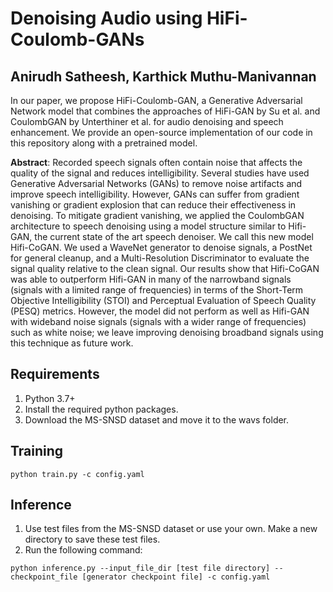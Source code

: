 # Denoising Audio using HiFi-Coulomb-GANs
## Anirudh Satheesh, Karthick Muthu-Manivannan

In our paper, we propose HiFi-Coulomb-GAN, a Generative Adversarial Network model that combines the approaches of HiFi-GAN by Su et al. and CoulombGAN by Unterthiner et al. for audio denoising and speech enhancement. We provide an open-source implementation of our code in this repository along with a pretrained model.

**Abstract**: Recorded speech signals often contain noise that affects the quality of the signal and reduces intelligibility. Several studies have used Generative Adversarial Networks (GANs) to remove noise artifacts and improve speech intelligibility. However, GANs can suffer from gradient vanishing or gradient explosion that can reduce their effectiveness in denoising. To mitigate gradient vanishing, we applied the CoulombGAN architecture to speech denoising using a model structure similar to Hifi-GAN, the current state of the art speech denoiser. We call this new model Hifi-CoGAN. We used a WaveNet generator to denoise signals, a PostNet for general cleanup, and a Multi-Resolution Discriminator to evaluate the signal quality relative to the clean signal. Our results show that Hifi-CoGAN was able to outperform Hifi-GAN in many of the narrowband signals (signals with a limited range of frequencies) in terms of the Short-Term Objective Intelligibility (STOI) and Perceptual Evaluation of Speech Quality (PESQ) metrics. However, the model did not perform as well as Hifi-GAN with wideband noise signals (signals with a wider range of frequencies) such as white noise; we leave improving denoising broadband signals using this technique as future work.

## Requirements
1. Python 3.7+
2. Install the required python packages.
3. Download the MS-SNSD dataset and move it to the wavs folder.

## Training
```
python train.py -c config.yaml
```

## Inference
1. Use test files from the MS-SNSD dataset or use your own. Make a new directory to save these test files.
2. Run the following command:
```
python inference.py --input_file_dir [test file directory] --checkpoint_file [generator checkpoint file] -c config.yaml
```

